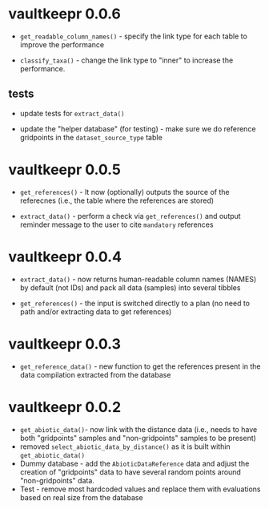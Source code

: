 # vaultkeepr 0.0.6

* `get_readable_column_names()` - specify the link type for each table to improve the performance

* `classify_taxa()` - change the link type to "inner" to increase the performance.

## tests

* update tests for `extract_data()`

* update the "helper database" (for testing) -  make sure we do reference gridpoints in the `dataset_source_type` table

# vaultkeepr 0.0.5

* `get_references()` - It now (optionally) outputs the source of the referecnes (i.e., the table where the references are stored)

* `extract_data()` - perform a check via `get_references()` and output reminder message to the user to cite `mandatory` references

# vaultkeepr 0.0.4

* `extract_data()` - now returns human-readable column names (NAMES) by default (not IDs) and pack all data (samples) into several tibbles

* `get_references()` - the input is switched directly to a plan (no need to path and/or extracting data to get references)

# vaultkeepr 0.0.3

* `get_reference_data()` - new function to get the references present in the data compilation extracted from the database

# vaultkeepr 0.0.2

* `get_abiotic_data()`- now link with the distance data (i.e., needs to have both "gridpoints" samples and "non-gridpoints" samples to be present)
* removed `select_abiotic_data_by_distance()` as it is built within `get_abiotic_data()`
* Dummy database - add the `AbioticDataReference` data and adjust the creation of "gridpoints" data to have several random points around "non-gridpoints" data.
* Test - remove most hardcoded values and replace them with evaluations based on real size from the database
